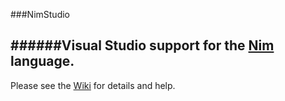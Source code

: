 ###NimStudio

######Visual Studio support for the [Nim](https://github.com/Araq/Nim) language.
---

Please see the [Wiki](https://github.com/Gravityzwell/NimStudio/wiki) for details and help.
